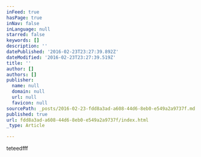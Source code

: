 ```yaml
---
inFeed: true
hasPage: true
inNav: false
inLanguage: null
starred: false
keywords: []
description: ''
datePublished: '2016-02-23T23:27:39.892Z'
dateModified: '2016-02-23T23:27:39.519Z'
title: ''
author: []
authors: []
publisher:
  name: null
  domain: null
  url: null
  favicon: null
sourcePath: _posts/2016-02-23-fdd8a3ad-a608-44d6-8eb0-e549a2a9737f.md
published: true
url: fdd8a3ad-a608-44d6-8eb0-e549a2a9737f/index.html
_type: Article

---
```

teteedfff